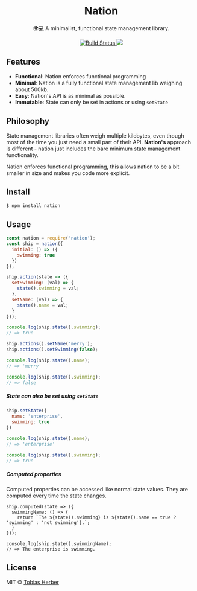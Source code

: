 <h1 align="center">Nation</h1>

<p align="center">🌍💻 A minimalist, functional state management library.</p>

<p align="center">
  <a href="https://travis-ci.org/herber/nation">
    <img src="https://travis-ci.org/herber/nation.svg?branch=master" alt="Build Status">
  </a>

  <a href="https://codecov.io/gh/herber/nation">
    <img src="https://codecov.io/gh/herber/nation/branch/master/graph/badge.svg" />
  </a>
</p>

## Features

 - __Functional__: Nation enforces functional programming
 - __Minimal__: Nation is a fully functional state management lib weighing about 500kb.
 - __Easy__: Nation's API is as minimal as possible.
 - __Immutable__: State can only be set in actions or using `setState`

## Philosophy

State management libraries often weigh multiple kilobytes, even though most of the time you just need a small part of their API. __Nation's__ approach is different - nation just includes the bare minimum state management functionality.

Nation enforces functional programming, this allows nation to be a bit smaller in size and makes you code more explicit.

## Install

```
$ npm install nation
```

## Usage

```js
const nation = require('nation');
const ship = nation({
  initial: () => ({
    swimming: true
  })
});

ship.action(state => ({
  setSwimming: (val) => {
    state().swimming = val;
  },
  setName: (val) => {
    state().name = val;
  }
}));

console.log(ship.state().swimming);
// => true

ship.actions().setName('merry');
ship.actions().setSwimming(false);

console.log(ship.state().name);
// => 'merry'

console.log(ship.state().swimming);
// => false
```

##### State can also be set using `setState`

```js
ship.setState({
  name: 'enterprise',
  swimming: true
})

console.log(ship.state().name);
// => 'enterprise'

console.log(ship.state().swimming);
// => true
```

##### Computed properties

Computed properties can be accessed like normal state values. They are computed every time the state changes.

```
ship.computed(state => ({
  swimmingName: () => {
    return `The ${state().swimming} is ${state().name == true ? 'swimming' : 'not swimming'}.`;
  }
}));

console.log(ship.state().swimmingName);
// => The enterprise is swimming.
```

## License

MIT © [Tobias Herber](http://tobihrbr.com)
